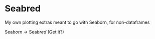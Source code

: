 # Seabred
My own plotting extras meant to go with Seaborn, for non-dataframes

Sea*born* -> Sea*bred* (Get it?)

